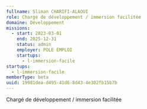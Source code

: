 ```yaml
---
fullname: Sliman CHARIFI-ALAOUI
role: Chargé de développement / immersion facilitée
domaine: Développement
missions:
  - start: 2023-03-01
    end: 2025-12-31
    status: admin
    employer: POLE EMPLOI
    startups:
      - l-immersion-facile
startups:
  - l-immersion-facile
memberType: beta
uuid: 19981dea-d495-41d6-8d43-4e302fb15b7b
---
```

Chargé de développement / immersion facilitée